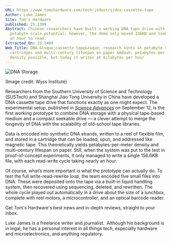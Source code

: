 ```yaml
---
URL: https://www.tomshardware.com/tech-industry/dna-cassette-tape
Author: Luke James
Site: Tom's Hardware
published: 25.1309
Abstract: Chinese researchers have built a working DNA tape drive with
  petabyte-scale potential; however, the demo only moved 156KB and took nearly
  an hour to read.
Extracted_On: 25.1409
Web_Title: DNA &lsquo;cassette tape&rsquo; research hints at petabyte-scale
  cartridges and multi-century lifespan on paper &mdash; petabytes-per-meter
  density possible, but today it writes at kilobytes per hour
---
```


 ![DNA Storage](https://cdn.mos.cms.futurecdn.net/mWuND9avvAidow3pyLSvwK.jpg)

(Image credit: Wyss Institute)

Researchers from the Southern University of Science and Technology (SUSTech) and Shanghai Jiao Tong University in China have developed a DNA cassette tape drive that functions exactly as one might expect. The experimental setup, published in [_Science Advances_](https://www.science.org/doi/10.1126/sciadv.ady3406) on September 12, is the first working prototype to combine DNA storage with a physical tape-based medium and a compact seekable drive — a clever attempt to merge the longevity of DNA with the scalability of old-school tape libraries.

Data is encoded into synthetic DNA strands, written to a reel of flexible film, and stored in a cartridge that can be loaded, spun, and addressed like magnetic tape. This theoretically yields petabytes-per-meter density and multi-century lifespan on paper. Still, when the system was put to the test in proof-of-concept experiments, it only managed to write a single 156.6KB file, with each read-write cycle taking nearly an hour.

Of course, what’s more important is what the prototype can actually do. To test the full write-read-rewrite loop, the team encoded five small files into DNA. These were deposited onto the tape via a built-in liquid handling system, then recovered using sequencing, deleted, and rewritten. The whole cycle played out automatically in a drive about the size of a lunchbox, complete with reel motors, a microcontroller, and an optical barcode reader.

Get Tom's Hardware's best news and in-depth reviews, straight to your inbox.

Luke James is a freelance writer and journalist.  Although his background is in legal, he has a personal interest in all things tech, especially hardware and microelectronics, and anything regulatory.